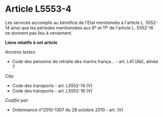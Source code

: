 # Article L5553-4

Les services accomplis au bénéfice de l'Etat mentionnés à l'article L. 5552-14 ainsi que les périodes mentionnées aux 8° et
11° de l'article L. 5552-16 ne donnent pas lieu à versement.

**Liens relatifs à cet article**

_Anciens textes_:

  - Code des pensions de retraite des marins frança... - art. L41 (Ab), alinéa 7

_Cite_:

  - Code des transports - art. L5552-14 (V)
  - Code des transports - art. L5552-16 (V)

_Codifié par_:

  - Ordonnance n°2010-1307 du 28 octobre 2010 - art. (V)
